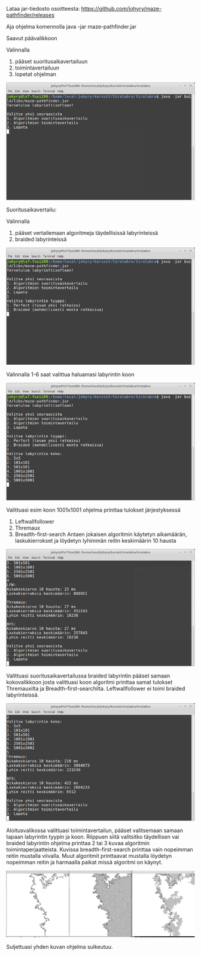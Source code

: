 
Lataa jar-tiedosto osoitteesta:
https://github.com/johyry/maze-pathfinder/releases

Aja ohjelma komennolla java -jar maze-pathfinder.jar

Saavut päävalikkoon

Valinnalla
1. pääset suoritusaikavertailuun
2. toimintavertailuun
3. lopetat ohjelman

![päävalikko](../Kuvat/Kayttoohjeet/aloitus.png)

Suoritusaikavertailu:

Valinnalla
1. pääset vertailemaan algoritmeja täydellisissä labyrinteissä
2. braided labyrinteissä

![suoritusvertailu](../Kuvat/Kayttoohjeet/suoritusaikavertailu.png)

Valinnalla 1-6 saat valittua haluamasi labyrintin koon

![vertailuPerfectKoko](../Kuvat/Kayttoohjeet/suoritusaikaPerfectKoko.png)

Valittuasi esim koon 1001x1001 ohjelma printtaa tulokset järjestyksessä
1. Leftwallfollower
2. Thremaux
3. Breadth-first-search
Antaen jokaisen algoritmin käytetyn aikamäärän, laskukierrokset ja löydetyn lyhimmän reitin keskimäärin 10 hausta


![vertailuPerfectKoko4](../Kuvat/Kayttoohjeet/suoritusaikaPerfectKoko4.png)

Valittuasi suoritusaikavertailussa braided labyrintin pääset samaan kokovalikkoon josta valittuasi koon algoritmi printtaa samat tulokset Thremauxilta ja Breadth-first-searchilta. Leftwallfollower ei toimi braided labyrinteissä.

![vertailuBraidedKoko4](../Kuvat/Kayttoohjeet/suoritusaikaBraidedKoko4.png)

Aloitusvalikossa valittuasi toimintavertailun, pääset valitsemaan samaan tapaan labyrintin tyypin ja koon. Riippuen siitä valitsitko täydellisen vai braided labyrintin ohjelma printtaa 2 tai 3 kuvaa algoritmin toimintaperjaatteista. Kuvissa breadth-first-search printtaa vain nopeimman reitin mustalla viivalla. Muut algoritmit printtaavat mustalla löydetyn nopeimman reitin ja harmaalla paikat missä algoritmi on käynyt.

![toimintavertailuPerfectKoko3](../Kuvat/Kayttoohjeet/toimintavertailuPerfectKoko3.png)

Suljettuasi yhden kuvan ohjelma sulkeutuu.

